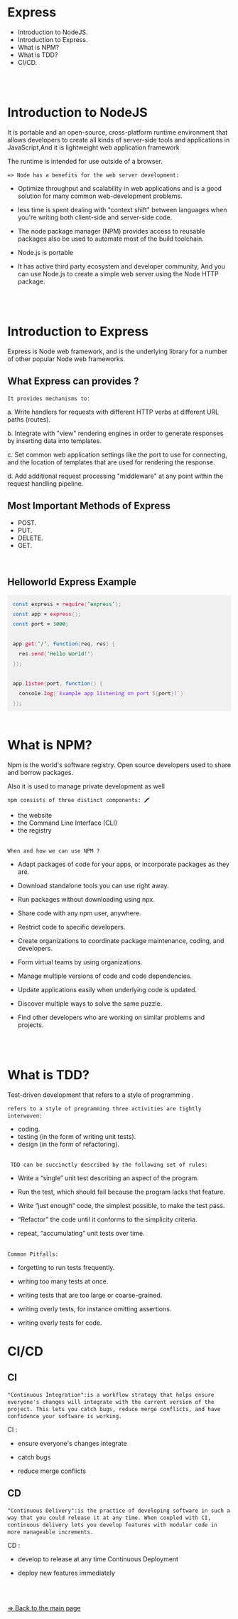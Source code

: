 # Express

- Introduction to NodeJS.
- Introduction to Express.
- What is NPM?
- What is TDD?
- CI/CD.
<br/>
<br/>

# Introduction to NodeJS

  It is portable and an open-source, cross-platform runtime environment that allows developers to create all kinds of server-side tools and applications in JavaScript,And it is lightweight web application framework

  The runtime is intended for use outside of a browser.

    => Node has a benefits for the web server development:

- Optimize throughput and scalability in web applications and is a good solution for many common web-development problems.

- less time is spent dealing with "context shift" between languages when you're writing both client-side and server-side code.

- The node package manager (NPM) provides access to  reusable packages also be used to automate most of the build toolchain.

- Node.js is portable

- It has active third party ecosystem and developer community, And you can use Node.js to create a simple web server using the Node HTTP package.
<br/>
<br/>

# Introduction to Express

  Express is Node web framework, and is the underlying library for a number of other popular Node web frameworks.

## What Express can provides ?

    It provides mechanisms to:

  a. Write handlers for requests with different HTTP verbs at different URL paths (routes).
  
  b. Integrate with "view" rendering engines in order to generate responses by inserting data into templates.
  
  c. Set common web application settings like the port to use for connecting, and the location of templates that are used for rendering the response.
  
  d. Add additional request processing "middleware" at any point within the request handling pipeline.

## Most Important Methods of Express

- POST.
- PUT.
- DELETE.
- GET.
<br/>

## Helloworld Express Example

 ![Hello Word Express Example](./expressHelloWorld.png)
<br/>
<br/>

# What is NPM?

 Npm is the world's software registry. Open source developers used to share and borrow packages.

 Also it is used to manage private development as well

    npm consists of three distinct components: 🖍

- the website
- the Command Line Interface (CLI)
- the registry

##

    When and how we can use NPM ?

- Adapt packages of code for your apps, or incorporate packages as they are.

- Download standalone tools you can use right away.

- Run packages without downloading using npx.

- Share code with any npm user, anywhere.

- Restrict code to specific developers.

- Create organizations to coordinate package maintenance, coding, and developers.

- Form virtual teams by using organizations.

- Manage multiple versions of code and code dependencies.

- Update applications easily when underlying code is updated.

- Discover multiple ways to solve the same puzzle.

- Find other developers who are working on similar problems and projects.

<br/>
<br/>

# What is TDD?

   Test-driven development that
refers to a style of programming .

    refers to a style of programming three activities are tightly interwoven:

- coding.
- testing (in the form of writing unit tests).
- design (in the form of refactoring).

##

     TDD can be succinctly described by the following set of rules:

- Write a “single” unit test describing an aspect of the program.

- Run the test, which should fail because the program lacks that feature.

- Write “just enough” code, the simplest possible, to make the test pass.

- “Refactor” the code until it conforms to the simplicity criteria.

- repeat, “accumulating” unit tests over time.

##

    Common Pitfalls:

- forgetting to run tests frequently.

- writing too many tests at once.

- writing tests that are too large or coarse-grained.

- writing overly tests, for instance omitting assertions.

- writing  overly  tests for code.

# CI/CD

## CI

    "Continuous Integration":is a workflow strategy that helps ensure everyone's changes will integrate with the current version of the project. This lets you catch bugs, reduce merge conflicts, and have confidence your software is working.

CI :

- ensure everyone's changes integrate

- catch bugs

- reduce merge conflicts

## CD

    "Continuous Delivery":is the practice of developing software in such a way that you could release it at any time. When coupled with CI, continuous delivery lets you develop features with modular code in more manageable increments.

 CD :

- develop to release at any time Continuous Deployment

- deploy new features immediately

<br/>
<br/>

[=> Back to the main page](README.md)
